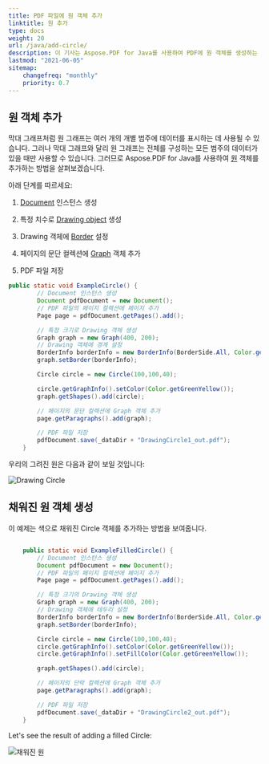 ```yaml
---
title: PDF 파일에 원 객체 추가
linktitle: 원 추가
type: docs
weight: 20
url: /java/add-circle/
description: 이 기사는 Aspose.PDF for Java를 사용하여 PDF에 원 객체를 생성하는 방법을 설명합니다.
lastmod: "2021-06-05"
sitemap:
    changefreq: "monthly"
    priority: 0.7
---
```


## 원 객체 추가

막대 그래프처럼 원 그래프는 여러 개의 개별 범주에 데이터를 표시하는 데 사용될 수 있습니다. 그러나 막대 그래프와 달리 원 그래프는 전체를 구성하는 모든 범주의 데이터가 있을 때만 사용할 수 있습니다. 그러므로 Aspose.PDF for Java를 사용하여 [원](https://reference.aspose.com/pdf/java/com.aspose.pdf.drawing/Circle) 객체를 추가하는 방법을 살펴보겠습니다.

아래 단계를 따르세요:

1. [Document](https://reference.aspose.com/pdf/java/com.aspose.pdf/Document) 인스턴스 생성

1. 특정 치수로 [Drawing object](https://reference.aspose.com/pdf/java/com.aspose.pdf.drawing/package-frame) 생성

1. Drawing 객체에 [Border](https://reference.aspose.com/pdf/java/com.aspose.pdf.drawing/Graph#setBorder-com.aspose.pdf.BorderInfo-) 설정

1. 페이지의 문단 컬렉션에 [Graph](https://reference.aspose.com/pdf/java/com.aspose.pdf.drawing/Graph) 객체 추가

1. PDF 파일 저장

```java
public static void ExampleCircle() {
        // Document 인스턴스 생성
        Document pdfDocument = new Document();
        // PDF 파일의 페이지 컬렉션에 페이지 추가
        Page page = pdfDocument.getPages().add();

        // 특정 크기로 Drawing 객체 생성
        Graph graph = new Graph(400, 200);
        // Drawing 객체에 경계 설정
        BorderInfo borderInfo = new BorderInfo(BorderSide.All, Color.getGreen());
        graph.setBorder(borderInfo);

        Circle circle = new Circle(100,100,40);

        circle.getGraphInfo().setColor(Color.getGreenYellow());
        graph.getShapes().add(circle);

        // 페이지의 문단 컬렉션에 Graph 객체 추가
        page.getParagraphs().add(graph);

        // PDF 파일 저장
        pdfDocument.save(_dataDir + "DrawingCircle1_out.pdf");
    }
```


우리의 그려진 원은 다음과 같이 보일 것입니다:

![Drawing Circle](drawing_circle.png)

## 채워진 원 객체 생성

이 예제는 색으로 채워진 Circle 객체를 추가하는 방법을 보여줍니다.

```java

    public static void ExampleFilledCircle() {
        // Document 인스턴스 생성
        Document pdfDocument = new Document();
        // PDF 파일의 페이지 컬렉션에 페이지 추가
        Page page = pdfDocument.getPages().add();

        // 특정 크기의 Drawing 객체 생성
        Graph graph = new Graph(400, 200);
        // Drawing 객체에 테두리 설정
        BorderInfo borderInfo = new BorderInfo(BorderSide.All, Color.getGreen());
        graph.setBorder(borderInfo);

        Circle circle = new Circle(100,100,40);
        circle.getGraphInfo().setColor(Color.getGreenYellow());       
        circle.getGraphInfo().setFillColor(Color.getGreenYellow());

        graph.getShapes().add(circle);

        // 페이지의 단락 컬렉션에 Graph 객체 추가
        page.getParagraphs().add(graph);

        // PDF 파일 저장
        pdfDocument.save(_dataDir + "DrawingCircle2_out.pdf");
    }
```


Let's see the result of adding a filled Circle:

![채워진 원](filled_circle.png)